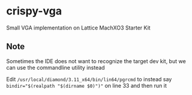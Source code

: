 # crispy-vga
Small VGA implementation on Lattice MachXO3 Starter Kit

## Note
Sometimes the IDE does not want to recognize the target dev kit, but we can use the commandline utility instead

Edit
```/usr/local/diamond/3.11_x64/bin/lin64/pgrcmd``` to instead say ```bindir="$(realpath "$(dirname $0)")"``` on line 33 and then run it
